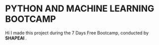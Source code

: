 # PYTHON AND MACHINE LEARNING BOOTCAMP
Hi I made this project during the 7 Days Free Bootcamp, conducted by <b> SHAPEAI
</b>.
